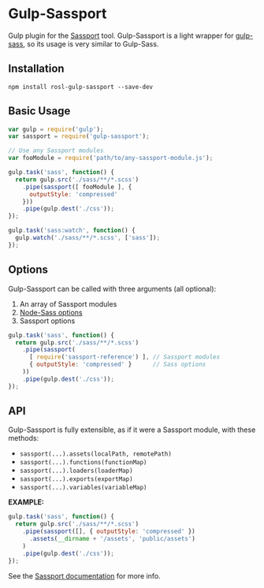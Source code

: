 # Gulp-Sassport

Gulp plugin for the [Sassport](https://github.com/davidkpiano/sassport) tool. Gulp-Sassport is a light wrapper for [gulp-sass](https://github.com/dlmanning/gulp-sass/), so its usage is very similar to Gulp-Sass.

## Installation
`npm install rosl-gulp-sassport --save-dev`

## Basic Usage

```js
var gulp = require('gulp');
var sassport = require('gulp-sassport');

// Use any Sassport modules
var fooModule = require('path/to/any-sassport-module.js');

gulp.task('sass', function() {
  return gulp.src('./sass/**/*.scss')
    .pipe(sassport([ fooModule ], {
      outputStyle: 'compressed'
    }))
    .pipe(gulp.dest('./css'));
});

gulp.task('sass:watch', function() {
  gulp.watch('./sass/**/*.scss', ['sass']);
});
```

## Options
Gulp-Sassport can be called with three arguments (all optional):

1. An array of Sassport modules
2. [Node-Sass options](https://github.com/sass/node-sass#options)
3. Sassport options

```js
gulp.task('sass', function() {
  return gulp.src('./sass/**/*.scss')
    .pipe(sassport(
      [ require('sassport-reference') ], // Sassport modules
      { outputStyle: 'compressed' }      // Sass options
    ))
    .pipe(gulp.dest('./css'));
});
```

## API
Gulp-Sassport is fully extensible, as if it were a Sassport module, with these methods:

- `sassport(...).assets(localPath, remotePath)`
- `sassport(...).functions(functionMap)`
- `sassport(...).loaders(loaderMap)`
- `sassport(...).exports(exportMap)`
- `sassport(...).variables(variableMap)`

**EXAMPLE:**
```js
gulp.task('sass', function() {
  return gulp.src('./sass/**/*.scss')
    .pipe(sassport([], { outputStyle: 'compressed' })
      .assets(__dirname + '/assets', 'public/assets')
    )
    .pipe(gulp.dest('./css'));
});
```

See the [Sassport documentation](https://github.com/davidkpiano/sassport) for more info.

